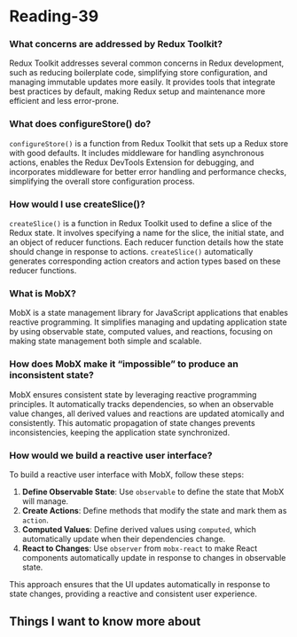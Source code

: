 # Reading-39

### What concerns are addressed by Redux Toolkit?

Redux Toolkit addresses several common concerns in Redux development, such as reducing boilerplate code, simplifying store configuration, and managing immutable updates more easily. It provides tools that integrate best practices by default, making Redux setup and maintenance more efficient and less error-prone.

### What does configureStore() do?

`configureStore()` is a function from Redux Toolkit that sets up a Redux store with good defaults. It includes middleware for handling asynchronous actions, enables the Redux DevTools Extension for debugging, and incorporates middleware for better error handling and performance checks, simplifying the overall store configuration process.

### How would I use createSlice()?

`createSlice()` is a function in Redux Toolkit used to define a slice of the Redux state. It involves specifying a name for the slice, the initial state, and an object of reducer functions. Each reducer function details how the state should change in response to actions. `createSlice()` automatically generates corresponding action creators and action types based on these reducer functions.

### What is MobX?

MobX is a state management library for JavaScript applications that enables reactive programming. It simplifies managing and updating application state by using observable state, computed values, and reactions, focusing on making state management both simple and scalable.

### How does MobX make it “impossible” to produce an inconsistent state?

MobX ensures consistent state by leveraging reactive programming principles. It automatically tracks dependencies, so when an observable value changes, all derived values and reactions are updated atomically and consistently. This automatic propagation of state changes prevents inconsistencies, keeping the application state synchronized.

### How would we build a reactive user interface?

To build a reactive user interface with MobX, follow these steps:

1. **Define Observable State**: Use `observable` to define the state that MobX will manage.
2. **Create Actions**: Define methods that modify the state and mark them as `action`.
3. **Computed Values**: Define derived values using `computed`, which automatically update when their dependencies change.
4. **React to Changes**: Use `observer` from `mobx-react` to make React components automatically update in response to changes in observable state.

This approach ensures that the UI updates automatically in response to state changes, providing a reactive and consistent user experience.

## Things I want to know more about